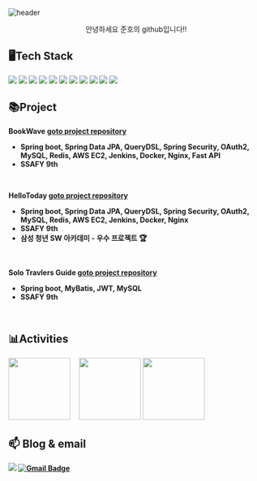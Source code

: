 ![header](https://capsule-render.vercel.app/api?type=waving&color=auto&height=300&section=header&text=Hello&fontSize=90&animation=fadeIn&fontAlignY=38&desc=I'm%20JunHo&descAlignY=51&descAlign=62)
<p align='center'>안녕하세요 준호의 github입니다!!</p>

## 🖥Tech Stack
<span><img src="https://img.shields.io/badge/java-007396?style=for-the-badge&logo=java&logoColor=white"></span>
<span><img src="https://img.shields.io/badge/mysql-4479A1?style=for-the-badge&logo=mysql&logoColor=white"></span>
<span><img src="https://img.shields.io/badge/springboot-6DB33F?style=for-the-badge&logo=springboot&logoColor=white"></span>
<span><img src="https://img.shields.io/badge/springdatajpa-6DB33F?style=for-the-badge&logo=springbootdatajpa&logoColor=white"></span>
<span><img src="https://img.shields.io/badge/springsecurity-6DB33F?style=for-the-badge&logo=springsecurity&logoColor=white"></span>
<span><img src="https://img.shields.io/badge/jwt-007396?style=for-the-badge&logo=jwt&logoColor=white"></span>
<span><img src="https://img.shields.io/badge/vue.js-4FC08D?style=for-the-badge&logo=vue.js&logoColor=white"> </span>
<span><img src="https://img.shields.io/badge/AWS EC2-232F3E.svg?&style=for-the-badge&logo=AmazonAWS&logoColor=white"/> </span>
<span><img src="https://img.shields.io/badge/Docker-2496ED.svg?&style=for-the-badge&logo=Docker&logoColor=white"/> </span>
<span><img src="https://img.shields.io/badge/Jenkins-D24939.svg?&style=for-the-badge&logo=Jenkins&logoColor=white"/> </span>
<span><img src="https://img.shields.io/badge/NGINX-009639.svg?&style=for-the-badge&logo=nginx&logoColor=white"/> </span>
## 📚Project
<b>BookWave<b/>
<a href=https://github.com/sseq007/bookwave2>goto project repository</a>
- Spring boot, Spring Data JPA, QueryDSL, Spring Security, OAuth2, MySQL, Redis, AWS EC2, Jenkins, Docker, Nginx, Fast API
- SSAFY 9th
<br>

<b>HelloToday<b/>
<a href=https://github.com/sseq007/hello_today>goto project repository</a>
- Spring boot, Spring Data JPA, QueryDSL, Spring Security, OAuth2, MySQL, Redis, AWS EC2, Jenkins, Docker, Nginx
- SSAFY 9th
- 삼성 청년 SW 아카데미 - 우수 프로젝트 🏆
<br>

 <b>Solo Travlers Guide<b/>
<a href=https://github.com/sseq007/enjoytrip_api>goto project repository</a>
- Spring boot, MyBatis, JWT, MySQL
- SSAFY 9th
<br>

## 📊Activities
<img style="height:122px;" src="http://mazassumnida.wtf/api/v2/generate_badge?boj=sseq007"/>&emsp;
<img style="height:122px;" src="https://github-readme-stats.vercel.app/api?username=sseq007&show_icons=true&theme=buefy&line_height=21"/>
<img style="height:122px;" src="https://github-readme-stats.vercel.app/api/top-langs/?username=sseq007&exclude_repo=PyTorch&layout=compact" />

## 📫 Blog & email
<a href="https://velog.io/@cjh970324"><img src="https://img.shields.io/badge/velog-6DB33F?style=flat-square&logo=velog&logoColor=white&link=https://velog.io/@sseq007"/></a> 
[![Gmail Badge](https://img.shields.io/badge/Gmail-d14836?style=flat-square&logo=Gmail&logoColor=white&link=mailto:junhosin48@gmail.com)](mailto:junhosin48@gmail.com)


 

